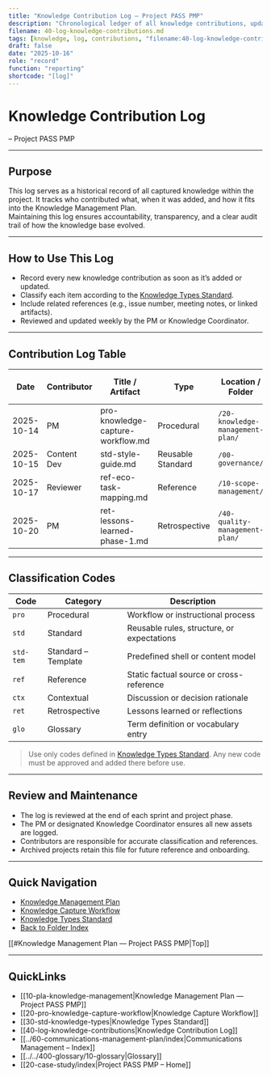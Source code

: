 ```yaml
---
title: "Knowledge Contribution Log — Project PASS PMP"
description: "Chronological ledger of all knowledge contributions, updates, and classifications used for audits and retrospectives."
filename: 40-log-knowledge-contributions.md
tags: [knowledge, log, contributions, "filename:40-log-knowledge-contributions.md"]
draft: false
date: "2025-10-16"
role: "record"
function: "reporting"
shortcode: "[log]"
---
```


# Knowledge Contribution Log
– Project PASS PMP  

---

## Purpose

This log serves as a historical record of all captured knowledge within the project. It tracks who contributed what, when it was added, and how it fits into the Knowledge Management Plan.  
Maintaining this log ensures accountability, transparency, and a clear audit trail of how the knowledge base evolved.

---

## How to Use This Log

- Record every new knowledge contribution as soon as it’s added or updated.  
- Classify each item according to the [Knowledge Types Standard](std-knowledge-types.md).  
- Include related references (e.g., issue number, meeting notes, or linked artifacts).  
- Reviewed and updated weekly by the PM or Knowledge Coordinator.

---

## Contribution Log Table

| Date | Contributor | Title / Artifact | Type | Location / Folder | Reviewed By | Linked Artifact / Note |
|------|--------------|------------------|------|--------------------|--------------|-------------------------|
| 2025-10-14 | PM | pro-knowledge-capture-workflow.md | Procedural | `/20-knowledge-management-plan/` | Reviewer | [Issue #12](https://github.com/org/repo/issues/12) |
| 2025-10-15 | Content Dev | std-style-guide.md | Reusable Standard | `/00-governance/` | PM | [Meeting Notes](../60-communications-management-plan/log-communications.md) |
| 2025-10-17 | Reviewer | ref-eco-task-mapping.md | Reference | `/10-scope-management/` | PM | [Scope Baseline](../10-scope-management/scope-baseline/index.md) |
| 2025-10-20 | PM | ret-lessons-learned-phase-1.md | Retrospective | `/40-quality-management-plan/` | Sponsor | [Retrospective Notes](../50-resource-management-plan/50-team-charter.md) |

---

## Classification Codes

| Code | Category | Description |
|------|-----------|-------------|
| `pro` | Procedural | Workflow or instructional process |
| `std` | Standard | Reusable rules, structure, or expectations |
| `std-tem` | Standard – Template | Predefined shell or content model |
| `ref` | Reference | Static factual source or cross-reference |
| `ctx` | Contextual | Discussion or decision rationale |
| `ret` | Retrospective | Lessons learned or reflections |
| `glo` | Glossary | Term definition or vocabulary entry |

> Use only codes defined in [Knowledge Types Standard](std-knowledge-types.md). Any new code must be approved and added there before use.

---

## Review and Maintenance

- The log is reviewed at the end of each sprint and project phase.  
- The PM or designated Knowledge Coordinator ensures all new assets are logged.  
- Contributors are responsible for accurate classification and references.  
- Archived projects retain this file for future reference and onboarding.

---
## Quick Navigation

- [Knowledge Management Plan](10-pla-knowledge-management.md)  
- [Knowledge Capture Workflow](20-pro-knowledge-capture-workflow.md)  
- [Knowledge Types Standard](30-std-knowledge-types.md)  
- [Back to Folder Index](repositories/r30-project-pass-pmp/contents/00-project-pass-pmp/60-communications-management-plan/20-knowledge-management-plan/index.md)


[[#Knowledge Management Plan — Project PASS PMP|Top]]

---

## QuickLinks
- [[10-pla-knowledge-management|Knowledge Management Plan — Project PASS PMP]]
- [[20-pro-knowledge-capture-workflow|Knowledge Capture Workflow]]
- [[30-std-knowledge-types|Knowledge Types Standard]]
- [[40-log-knowledge-contributions|Knowledge Contribution Log]]
- [[../60-communications-management-plan/index|Communications Management – Index]]
- [[../../400-glossary/10-glossary|Glossary]]
- [[20-case-study/index|Project PASS PMP – Home]]
